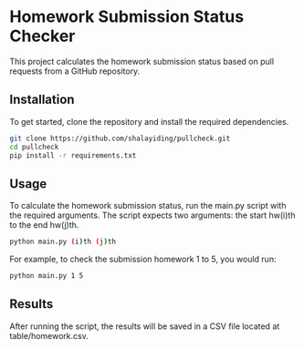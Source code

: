 # Homework Submission Status Checker

This project calculates the homework submission status based on pull requests from a GitHub repository.

## Installation

To get started, clone the repository and install the required dependencies.

```bash
git clone https://github.com/shalayiding/pullcheck.git
cd pullcheck
pip install -r requirements.txt
```

## Usage

To calculate the homework submission status, run the main.py script with the required arguments.
The script expects two arguments: the start hw(i)th to the end hw(j)th.

```bash
python main.py (i)th (j)th
```

For example, to check the submission homework 1 to 5, you would run:

```bash
python main.py 1 5
```

## Results

After running the script, the results will be saved in a CSV file located at table/homework.csv.
